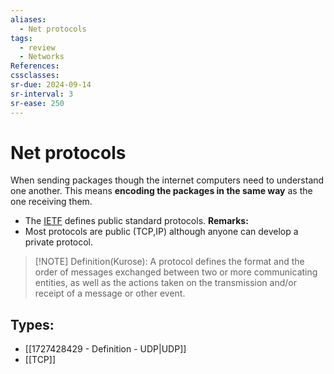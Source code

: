 ```yaml
---
aliases:
  - Net protocols
tags:
  - review
  - Networks
References: 
cssclasses:
sr-due: 2024-09-14
sr-interval: 3
sr-ease: 250
---
```

# Net protocols
When sending packages though the internet computers need to understand one another. This means **encoding the packages in the same way** as the one receiving them.
+ The [IETF](https://www.ietf.org/) defines public standard protocols.
**Remarks:**
+ Most protocols are public (TCP,IP) although anyone can develop a private protocol.

> [!NOTE] Definition(Kurose): 
> A protocol defines the format and the order of messages exchanged between two or more communicating entities, as well as the actions taken on the transmission and/or receipt of a message or other event.
## Types:
+ [[1727428429 - Definition - UDP|UDP]]
+ [[TCP]]
